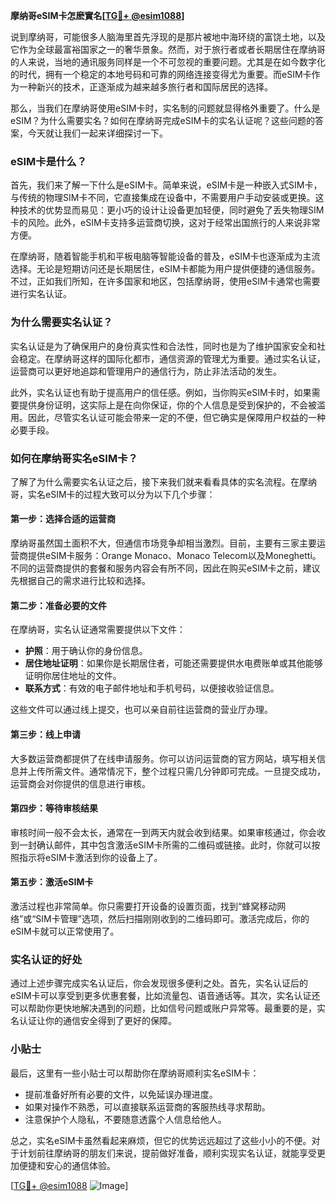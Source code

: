 **摩纳哥eSIM卡怎麽實名[[TG💪+ @esim1088](https://t.me/s/esim1088)]**

说到摩纳哥，可能很多人脑海里首先浮现的是那片被地中海环绕的富饶土地，以及它作为全球最富裕国家之一的奢华景象。然而，对于旅行者或者长期居住在摩纳哥的人来说，当地的通讯服务同样是一个不可忽视的重要问题。尤其是在如今数字化的时代，拥有一个稳定的本地号码和可靠的网络连接变得尤为重要。而eSIM卡作为一种新兴的技术，正逐渐成为越来越多旅行者和国际居民的选择。

那么，当我们在摩纳哥使用eSIM卡时，实名制的问题就显得格外重要了。什么是eSIM？为什么需要实名？如何在摩纳哥完成eSIM卡的实名认证呢？这些问题的答案，今天就让我们一起来详细探讨一下。

### eSIM卡是什么？

首先，我们来了解一下什么是eSIM卡。简单来说，eSIM卡是一种嵌入式SIM卡，与传统的物理SIM卡不同，它直接集成在设备中，不需要用户手动安装或更换。这种技术的优势显而易见：更小巧的设计让设备更加轻便，同时避免了丢失物理SIM卡的风险。此外，eSIM卡支持多运营商切换，这对于经常出国旅行的人来说非常方便。

在摩纳哥，随着智能手机和平板电脑等智能设备的普及，eSIM卡也逐渐成为主流选择。无论是短期访问还是长期居住，eSIM卡都能为用户提供便捷的通信服务。不过，正如我们所知，在许多国家和地区，包括摩纳哥，使用eSIM卡通常也需要进行实名认证。

### 为什么需要实名认证？

实名认证是为了确保用户的身份真实性和合法性，同时也是为了维护国家安全和社会稳定。在摩纳哥这样的国际化都市，通信资源的管理尤为重要。通过实名认证，运营商可以更好地追踪和管理用户的通信行为，防止非法活动的发生。

此外，实名认证也有助于提高用户的信任感。例如，当你购买eSIM卡时，如果需要提供身份证明，这实际上是在向你保证，你的个人信息是受到保护的，不会被滥用。因此，尽管实名认证可能会带来一定的不便，但它确实是保障用户权益的一种必要手段。

### 如何在摩纳哥实名eSIM卡？

了解了为什么需要实名认证之后，接下来我们就来看看具体的实名流程。在摩纳哥，实名eSIM卡的过程大致可以分为以下几个步骤：

#### 第一步：选择合适的运营商

摩纳哥虽然国土面积不大，但通信市场竞争却相当激烈。目前，主要有三家主要运营商提供eSIM卡服务：Orange Monaco、Monaco Telecom以及Moneghetti。不同的运营商提供的套餐和服务内容会有所不同，因此在购买eSIM卡之前，建议先根据自己的需求进行比较和选择。

#### 第二步：准备必要的文件

在摩纳哥，实名认证通常需要提供以下文件：

- **护照**：用于确认你的身份信息。
- **居住地址证明**：如果你是长期居住者，可能还需要提供水电费账单或其他能够证明你居住地址的文件。
- **联系方式**：有效的电子邮件地址和手机号码，以便接收验证信息。

这些文件可以通过线上提交，也可以亲自前往运营商的营业厅办理。

#### 第三步：线上申请

大多数运营商都提供了在线申请服务。你可以访问运营商的官方网站，填写相关信息并上传所需文件。通常情况下，整个过程只需几分钟即可完成。一旦提交成功，运营商会对你提供的信息进行审核。

#### 第四步：等待审核结果

审核时间一般不会太长，通常在一到两天内就会收到结果。如果审核通过，你会收到一封确认邮件，其中包含激活eSIM卡所需的二维码或链接。此时，你就可以按照指示将eSIM卡激活到你的设备上了。

#### 第五步：激活eSIM卡

激活过程也非常简单。你只需要打开设备的设置页面，找到“蜂窝移动网络”或“SIM卡管理”选项，然后扫描刚刚收到的二维码即可。激活完成后，你的eSIM卡就可以正常使用了。

### 实名认证的好处

通过上述步骤完成实名认证后，你会发现很多便利之处。首先，实名认证后的eSIM卡可以享受到更多优惠套餐，比如流量包、语音通话等。其次，实名认证还可以帮助你更快地解决遇到的问题，比如信号问题或账户异常等。最重要的是，实名认证让你的通信安全得到了更好的保障。

### 小贴士

最后，这里有一些小贴士可以帮助你在摩纳哥顺利实名eSIM卡：

- 提前准备好所有必要的文件，以免延误办理进度。
- 如果对操作不熟悉，可以直接联系运营商的客服热线寻求帮助。
- 注意保护个人隐私，不要随意透露个人信息给他人。

总之，实名eSIM卡虽然看起来麻烦，但它的优势远远超过了这些小小的不便。对于计划前往摩纳哥的朋友们来说，提前做好准备，顺利实现实名认证，就能享受更加便捷和安心的通信体验。

[[TG💪+ @esim1088](https://t.me/s/esim1088) ![Image](https://i.postimg.cc/4NQfJmqS/Snipaste-2025-05-13-00-14-12.png)]